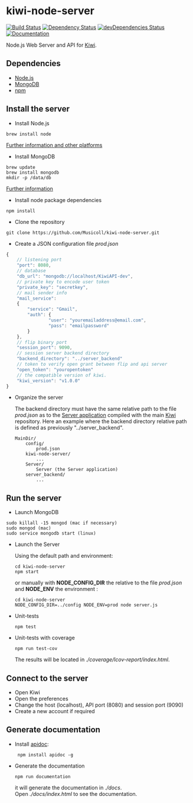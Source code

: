 # kiwi-node-server
[![Build Status](https://travis-ci.org/Musicoll/kiwi-node-server.svg?branch=master)](https://travis-ci.org/Musicoll/kiwi-node-server)
[![Dependency Status](https://david-dm.org/Musicoll/kiwi-node-server.svg)](https://david-dm.org/Musicoll/kiwi-node-server)
[![devDependencies Status](https://david-dm.org/Musicoll/kiwi-node-server/dev-status.svg)](https://david-dm.org/Musicoll/kiwi-node-server?type=dev)
[![Documentation](https://img.shields.io/badge/KiwiAPI-documentation-blue.svg)](https://musicoll.github.io/kiwi-node-server/)

Node.js Web Server and API for [Kiwi](https://github.com/Musicoll/Kiwi).

## Dependencies

 - [Node.js](https://nodejs.org/en/)
 - [MongoDB](https://www.mongodb.com)
 - [npm](https://www.npmjs.com/)

## Install the server

- Install Node.js
```
brew install node
```
[Further information and other platforms](https://nodejs.org/en/download/current/)

- Install MongoDB
```
brew update
brew install mongodb
mkdir -p /data/db
```
[Further information](https://docs.mongodb.com/manual/tutorial/install-mongodb-on-os-x)  

- Install node package dependencies
```
npm install
```

- Clone the repository
```
git clone https://github.com/Musicoll/kiwi-node-server.git
```

- Create a JSON configuration file *prod.json*
```js
{
	// listening port
	"port": 8080,
	// database
	"db_url": "mongodb://localhost/KiwiAPI-dev",
	// private key to encode user token
	"private_key": "secretkey",
	// mail sender info
	"mail_service":
	{
		"service": "Gmail",
		"auth": {
				"user": "youremailaddress@email.com",
				"pass": "emailpassword"
		}
	},
	// flip binary port
	"session_port": 9090,
	// session server backend directory
	"backend_directory": "../server_backend"
	// token to verify open grant between flip and api server
	"open_token": "youropentoken"
	// the compatible version of kiwi.
	"kiwi_version": "v1.0.0"
}
```

- Organize the server   

  The backend directory must have the same relative path to the file *prod.json* as to the [Server application](https://github.com/Musicoll/Kiwi/releases) compiled with the main [Kiwi](https://github.com/Musicoll/Kiwi) repository. Here an example where the backend directory relative path is defined as previously "../server_backend".
  ```
  MainDir/
      config/
          prod.json
      kiwi-node-server/
          ...
      Server/
          Server (the Server application)
      server_backend/
          ...
    ```

## Run the server

- Launch MongoDB
```
sudo killall -15 mongod (mac if necessary)
sudo mongod (mac)
sudo service mongodb start (linux)
```

- Launch the Server

  Using the default path and environment:
  ```
  cd kiwi-node-server
  npm start
  ```

  or manually with **NODE_CONFIG_DIR** the relative to the file *prod.json* and **NODE_ENV** the environment :
  ```
  cd kiwi-node-server
  NODE_CONFIG_DIR=../config NODE_ENV=prod node server.js
  ```

- Unit-tests
  ```
  npm test
  ```

- Unit-tests with coverage
  ```
  npm run test-cov
  ```
  The results will be located in *./coverage/lcov-report/index.html*.


## Connect to the server

- Open Kiwi
- Open the preferences
- Change the host (localhost), API port (8080) and session port (9090)
- Create a new account if required

## Generate documentation

- Install [apidoc](http://apidocjs.com/):
  ```
   npm install apidoc -g
  ```

- Generate the documentation
  ```
  npm run documentation
  ```

  it will generate the documentation in *./docs*.  
  Open *./docs/index.html* to see the documentation.
